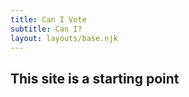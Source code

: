 ```yaml
---
title: Can I Vote
subtitle: Can I?
layout: layouts/base.njk
---
```



## This site is a starting point
